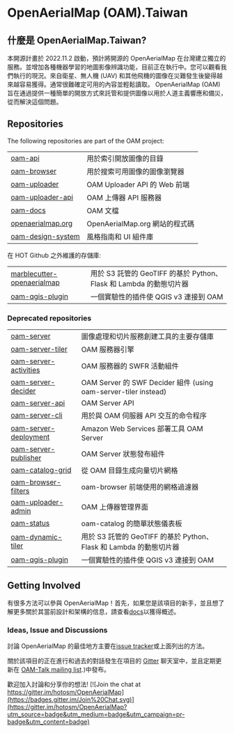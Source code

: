 OpenAerialMap (OAM).Taiwan
===

## 什麼是 OpenAerialMap.Taiwan?
本開源計畫於 2022.11.2 啟動，預計將開源的 OpenAerialMap 在台灣建立獨立的服務。並增加各種機器學習的地圖影像辨識功能，目前正在執行中。您可以觀看我們執行的現況。來自衛星、無人機 (UAV) 和其他飛機的圖像在災難發生後變得越來越容易獲得。通常很難確定可用的內容並輕鬆讀取。 OpenAerialMap (OAM) 旨在通過提供一種簡單的開放方式來託管和提供圖像以用於人道主義響應和備災，從而解決這個問題。
## Repositories 

The following repositories are part of the OAM project:

| | |
| --- | --- |
| [oam-api](https://github.com/hotosm/oam-api) | 用於索引開放圖像的目錄 | 
| [oam-browser](https://github.com/hotosm/oam-browser) | 用於搜索可用圖像的圖像瀏覽器 |
| [oam-uploader](https://github.com/hotosm/oam-uploader) | OAM Uploader API 的 Web 前端 |
| [oam-uploader-api](https://github.com/hotosm/oam-uploader-api) | OAM 上傳器 API 服務器 |
| [oam-docs](https://github.com/hotosm/oam-docs) | OAM 文檔 |
| [openaerialmap.org](https://github.com/hotosm/openaerialmap.org) | OpenAerialMap.org 網站的程式碼 |
| [oam-design-system](https://github.com/hotosm/oam-design-system) |風格指南和 UI 組件庫 |


在 HOT Github 之外維護的存儲庫:

| | |
| --- | --- |
| [marblecutter-openaerialmap](https://github.com/mojodna/marblecutter-openaerialmap) | 用於 S3 託管的 GeoTIFF 的基於 Python、Flask 和 Lambda 的動態切片器 |
| [oam-qgis-plugin](https://github.com/yojiyojiyoji/oam_qgis3_express) | 一個實驗性的插件使 QGIS v3 連接到 OAM |


### Deprecated repositories

| | |
| --- | --- |
| [oam-server](https://github.com/hotosm/oam-server) | 圖像處理和切片服務創建工具的主要存儲庫 |
| [oam-server-tiler](https://github.com/hotosm/oam-server-tiler) | OAM 服務器引擎 |
| [oam-server-activities](https://github.com/hotosm/oam-server-activities) | OAM 服務器的 SWFR 活動組件 |
| [oam-server-decider](https://github.com/hotosm/oam-server-decider) | OAM Server 的 SWF Decider 組件 (using oam-server-tiler instead) |
| [oam-server-api](https://github.com/hotosm/oam-server-api) | OAM Server API |
| [oam-server-cli](https://github.com/hotosm/oam-server-cli) | 用於與 OAM 伺服器 API 交互的命令程序 |
| [oam-server-deployment](https://github.com/hotosm/oam-server-deployment) | Amazon Web Services 部署工具 OAM Server |
| [oam-server-publisher](https://github.com/hotosm/oam-server-publisher) | OAM Server 狀態發布組件 |
| [oam-catalog-grid](https://github.com/hotosm/oam-catalog-grid) | 從 OAM 目錄生成向量切片網格|
| [oam-browser-filters](https://github.com/hotosm/oam-browser-filters) | oam-browser 前端使用的網格過濾器 |
| [oam-uploader-admin](https://github.com/hotosm/oam-uploader-admin) | OAM 上傳器管理界面 |
| [oam-status](https://github.com/hotosm/oam-status) | oam-catalog 的簡單狀態儀表板 |
| [oam-dynamic-tiler](https://github.com/hotosm/oam-dynamic-tiler) | 用於 S3 託管的 GeoTIFF 的基於 Python、Flask 和 Lambda 的動態切片器 |
| [oam-qgis-plugin](https://github.com/hotosm/oam-qgis-plugin) | 一個實驗性的插件使 QGIS v3 連接到 OAM  |

## Getting Involved

有很多方法可以參與 OpenAerialMap！首先，如果您是該項目的新手，並且想了解更多關於其當前設計和架構的信息，請查看[docs](http://docs.openaerialmap.org/)以獲得概述。

### Ideas, Issue and Discussions

討論 OpenAerialMap 的最佳地方主要在[issue tracker](https://github.com/hotosm/OpenAerialMap/issues)或上面列出的方法。

關於該項目的正在進行和過去的對話發生在項目的 [Gitter](https://gitter.im/hotosm/OpenAerialMap?) 聊天室中，並且定期更新在 [OAM-Talk mailing
list](https://groups.google.com/a/hotosm.org/forum/#!forum/openaerialmap).)中發布。

歡迎加入討論和分享你的想法!
[![Join the chat at https://gitter.im/hotosm/OpenAerialMap](https://badges.gitter.im/Join%20Chat.svg)](https://gitter.im/hotosm/OpenAerialMap?utm_source=badge&utm_medium=badge&utm_campaign=pr-badge&utm_content=badge)  
